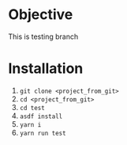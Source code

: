 # Objective

This is testing branch

# Installation

1. `git clone <project_from_git>`
2. `cd <project_from_git>`
3. `cd test`
4. `asdf install`
5. `yarn i`
6. `yarn run test`
